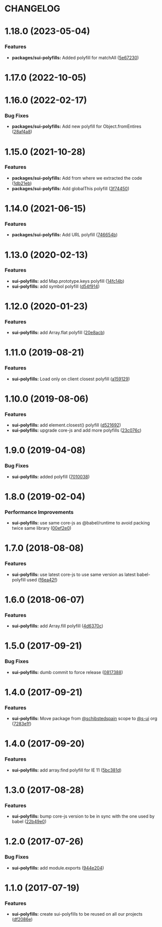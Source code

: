 # CHANGELOG

# 1.18.0 (2023-05-04)


### Features

* **packages/sui-polyfills:** Added polyfill for matchAll ([5e67230](https://github.com/SUI-Components/sui/commit/5e67230afd90179ce60e0ba3eca473dd96f716e2))



# 1.17.0 (2022-10-05)



# 1.16.0 (2022-02-17)


### Bug Fixes

* **packages/sui-polyfills:** Add new polyfill for Object.fromEntires ([28af4a8](https://github.com/SUI-Components/sui/commit/28af4a83d031182dbb3ecd345f3199162385ab9a))



# 1.15.0 (2021-10-28)


### Features

* **packages/sui-polyfills:** Add from where we extracted the code ([1db21eb](https://github.com/SUI-Components/sui/commit/1db21ebc5629fdf3da314c27620066da8f63141f))
* **packages/sui-polyfills:** Add globalThis polyfill ([3f74450](https://github.com/SUI-Components/sui/commit/3f74450573d4fa0634f0aaadb6e43a7993fa80bd))



# 1.14.0 (2021-06-15)


### Features

* **packages/sui-polyfills:** Add URL polyfill ([746654b](https://github.com/SUI-Components/sui/commit/746654b7f2aee8c02cb86b66f8a6ac66ae4b6dc4))



# 1.13.0 (2020-02-13)


### Features

* **sui-polyfills:** add Map.prototype.keys polyfill ([14fc14b](https://github.com/SUI-Components/sui/commit/14fc14bd8abc13ae83c1948972a5829f68e6b8c4))
* **sui-polyfills:** add symbol polyfill ([d54f914](https://github.com/SUI-Components/sui/commit/d54f9143f2440952abb8923400a19726546a6932))



# 1.12.0 (2020-01-23)


### Features

* **sui-polyfills:** add Array.flat polyfill ([20e8acb](https://github.com/SUI-Components/sui/commit/20e8acbd6e1396f8963b00967fb4d036e932e61a))



# 1.11.0 (2019-08-21)


### Features

* **sui-polyfills:** Load only on client closest polyfill ([a159129](https://github.com/SUI-Components/sui/commit/a1591297d28c2e798a705ae27fabdfc28bc51866))



# 1.10.0 (2019-08-06)


### Features

* **sui-polyfills:** add element.closest() polyfill ([d521692](https://github.com/SUI-Components/sui/commit/d52169271205443dc90f479b4e843be55ec94122))
* **sui-polyfills:** upgrade core-js and add more polyfills ([23c076c](https://github.com/SUI-Components/sui/commit/23c076cccc230c2be2f16d5cf6fb9bdfdd5df994))



# 1.9.0 (2019-04-08)


### Bug Fixes

* **sui-polyfills:** added polyfill ([7010038](https://github.com/SUI-Components/sui/commit/70100380a81e9c65a7af2f0e3e1ecf735933c757))



# 1.8.0 (2019-02-04)


### Performance Improvements

* **sui-polyfills:** use same core-js as @babel/runtime to avoid packing twice same library ([00ef2e0](https://github.com/SUI-Components/sui/commit/00ef2e031ab6ed32e2bb0f496e6f13997e553e16))



# 1.7.0 (2018-08-08)


### Features

* **sui-polyfills:** use latest core-js to use same version as latest babel-polyfill used ([f6ea42f](https://github.com/SUI-Components/sui/commit/f6ea42f6eca12567664cf8b481ad847e4ebc0148))



# 1.6.0 (2018-06-07)


### Features

* **sui-polyfills:** add Array.fill polyfill ([4d6370c](https://github.com/SUI-Components/sui/commit/4d6370c8fd911f135a5180bb9dd33a40a8371e9f))



# 1.5.0 (2017-09-21)


### Bug Fixes

* **sui-polyfills:** dumb commit to force release ([0817388](https://github.com/SUI-Components/sui/commit/08173881e28e6a563040c175b0e13af195d4e26a))



# 1.4.0 (2017-09-21)


### Features

* **sui-polyfills:** Move package from [@schibstedspain](https://github.com/schibstedspain) scope to [@s-ui](https://github.com/s-ui) org ([7283e1f](https://github.com/SUI-Components/sui/commit/7283e1f87bcd6beef2f2afbc21c76238be7d17d5))



# 1.4.0 (2017-09-20)


### Features

* **sui-polyfills:** add array.find polyfill for IE 11 ([5bc381d](https://github.com/SUI-Components/sui/commit/5bc381d9a11145162963fba5b5d2d0971a16a4e8))



# 1.3.0 (2017-08-28)


### Features

* **sui-polyfills:** bump core-js version to be in sync with the one used by babel ([22b49e0](https://github.com/SUI-Components/sui/commit/22b49e0d8ef5d23e5b3522bb00a0ce05d7ed1424))



# 1.2.0 (2017-07-26)


### Bug Fixes

* **sui-polyfills:** add module.exports ([944e204](https://github.com/SUI-Components/sui/commit/944e204e50bc149acc1887ee5135a6b1f6b55aaa))



# 1.1.0 (2017-07-19)


### Features

* **sui-polyfills:** create sui-polyfills to be reused on all our projects ([df2086e](https://github.com/SUI-Components/sui/commit/df2086e254faeef7bc08ef1005da047cefe8c609))



